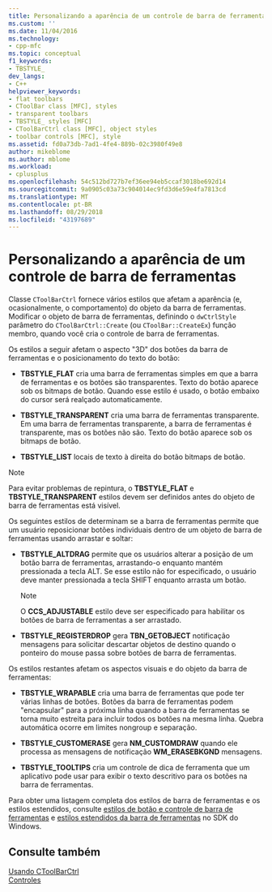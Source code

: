```yaml
---
title: Personalizando a aparência de um controle de barra de ferramentas | Microsoft Docs
ms.custom: ''
ms.date: 11/04/2016
ms.technology:
- cpp-mfc
ms.topic: conceptual
f1_keywords:
- TBSTYLE_
dev_langs:
- C++
helpviewer_keywords:
- flat toolbars
- CToolBar class [MFC], styles
- transparent toolbars
- TBSTYLE_ styles [MFC]
- CToolBarCtrl class [MFC], object styles
- toolbar controls [MFC], style
ms.assetid: fd0a73db-7ad1-4fe4-889b-02c3980f49e8
author: mikeblome
ms.author: mblome
ms.workload:
- cplusplus
ms.openlocfilehash: 54c512bd727b7ef36ee94eb5ccaf3018be692d14
ms.sourcegitcommit: 9a0905c03a73c904014ec9fd3d6e59e4fa7813cd
ms.translationtype: MT
ms.contentlocale: pt-BR
ms.lasthandoff: 08/29/2018
ms.locfileid: "43197689"
---
```

# <a name="customizing-the-appearance-of-a-toolbar-control"></a>Personalizando a aparência de um controle de barra de ferramentas
Classe `CToolBarCtrl` fornece vários estilos que afetam a aparência (e, ocasionalmente, o comportamento) do objeto da barra de ferramentas. Modificar o objeto de barra de ferramentas, definindo o `dwCtrlStyle` parâmetro do `CToolBarCtrl::Create` (ou `CToolBar::CreateEx`) função membro, quando você cria o controle de barra de ferramentas.  
  
 Os estilos a seguir afetam o aspecto "3D" dos botões da barra de ferramentas e o posicionamento do texto do botão:  
  
-   **TBSTYLE_FLAT** cria uma barra de ferramentas simples em que a barra de ferramentas e os botões são transparentes. Texto do botão aparece sob os bitmaps de botão. Quando esse estilo é usado, o botão embaixo do cursor será realçado automaticamente.  
  
-   **TBSTYLE_TRANSPARENT** cria uma barra de ferramentas transparente. Em uma barra de ferramentas transparente, a barra de ferramentas é transparente, mas os botões não são. Texto do botão aparece sob os bitmaps de botão.  
  
-   **TBSTYLE_LIST** locais de texto à direita do botão bitmaps de botão.  
  
> [!NOTE]
>  Para evitar problemas de repintura, o **TBSTYLE_FLAT** e **TBSTYLE_TRANSPARENT** estilos devem ser definidos antes do objeto de barra de ferramentas está visível.  
  
 Os seguintes estilos de determinam se a barra de ferramentas permite que um usuário reposicionar botões individuais dentro de um objeto de barra de ferramentas usando arrastar e soltar:  
  
-   **TBSTYLE_ALTDRAG** permite que os usuários alterar a posição de um botão barra de ferramentas, arrastando-o enquanto mantém pressionada a tecla ALT. Se esse estilo não for especificado, o usuário deve manter pressionada a tecla SHIFT enquanto arrasta um botão.  
  
    > [!NOTE]
    >  O **CCS_ADJUSTABLE** estilo deve ser especificado para habilitar os botões de barra de ferramentas a ser arrastado.  
  
-   **TBSTYLE_REGISTERDROP** gera **TBN_GETOBJECT** notificação mensagens para solicitar descartar objetos de destino quando o ponteiro do mouse passa sobre botões de barra de ferramentas.  
  
 Os estilos restantes afetam os aspectos visuais e do objeto da barra de ferramentas:  
  
-   **TBSTYLE_WRAPABLE** cria uma barra de ferramentas que pode ter várias linhas de botões. Botões da barra de ferramentas podem "encapsular" para a próxima linha quando a barra de ferramentas se torna muito estreita para incluir todos os botões na mesma linha. Quebra automática ocorre em limites nongroup e separação.  
  
-   **TBSTYLE_CUSTOMERASE** gera **NM_CUSTOMDRAW** quando ele processa as mensagens de notificação **WM_ERASEBKGND** mensagens.  
  
-   **TBSTYLE_TOOLTIPS** cria um controle de dica de ferramenta que um aplicativo pode usar para exibir o texto descritivo para os botões na barra de ferramentas.  
  
 Para obter uma listagem completa dos estilos de barra de ferramentas e os estilos estendidos, consulte [estilos de botão e controle de barra de ferramentas](/windows/desktop/Controls/toolbar-control-and-button-styles) e [estilos estendidos da barra de ferramentas](/windows/desktop/Controls/toolbar-extended-styles) no SDK do Windows.  
  
## <a name="see-also"></a>Consulte também  
 [Usando CToolBarCtrl](../mfc/using-ctoolbarctrl.md)   
 [Controles](../mfc/controls-mfc.md)

